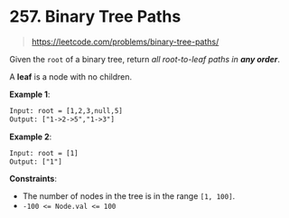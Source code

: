 # 257. Binary Tree Paths

> <https://leetcode.com/problems/binary-tree-paths/>

Given the `root` of a binary tree, return *all root-to-leaf paths in **any
order***.

A **leaf** is a node with no children.

**Example 1**:

```txt
Input: root = [1,2,3,null,5]
Output: ["1->2->5","1->3"]
```

**Example 2**:

```txt
Input: root = [1]
Output: ["1"]
```

**Constraints**:

- The number of nodes in the tree is in the range `[1, 100]`.
- `-100 <= Node.val <= 100`
